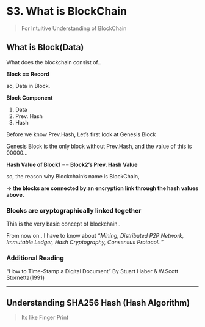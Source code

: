 # S3.  What is BlockChain

> For Intuitive Understanding of BlockChain
> 

## What is Block(Data)

What does the blockchain consist of..

**Block == Record**

so, Data in Block.

**Block Component**

1. Data
2. Prev. Hash
3. Hash

Before we know Prev.Hash, Let’s first look at Genesis Block

Genesis Block is the only block without Prev.Hash, and the value of this is 00000…

**Hash Value of Block1  == Block2’s Prev. Hash Value** 

so, the reason why Blockchain’s name is BlockChain,

⇒ t**he blocks are connected by an encryption link through the hash values above.**

### Blocks are cryptographically linked together

This is the very basic concept of blockchain..

From now on.. I have to know about *“Mining, Distributed P2P Network, Immutable Ledger, Hash Cryptography, Consensus Protocol..”*

### Additional Reading

“How to Time-Stamp a Digital Document” By Stuart Haber & W.Scott Stornetta(1991)

---

## Understanding SHA256 Hash (Hash Algorithm)

> Its like Finger Print
>